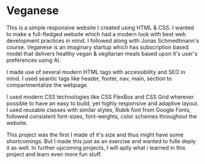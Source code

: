 # Veganese

This is a simple responsive website I created using HTML & CSS. I wanted to make a full-fledged website which had a modern look with best web development practices in mind. I followed along with Jonas Schmedtmann's course. Veganese is an imaginary startup which has subscription based model that delivers healthy vegan & vegitarian meals based upon it's user's preferences using AI.

I made use of several modern HTML tags with accessibility and SEO in mind. I used seantic tags like header, footer, nav, main, section to compartmentalize the webpage.

I used modern CSS technologies like CSS FlexBox and CSS Grid wherever possible to have an easy to build, yet highly responsive and adaptive layout. I used reusable classes with similar styles, Rubik font from Google Fonts, followed consistent font-sizes, font-weights, color schemes throughout the website.

This project was the first I made of it's size and thus might have some shortcomings. But I made this just as an exercise and wanted to fulle deply it as well. In further upcoming projects, I will aplly what i learned in this project and learn even more fun stuff.
